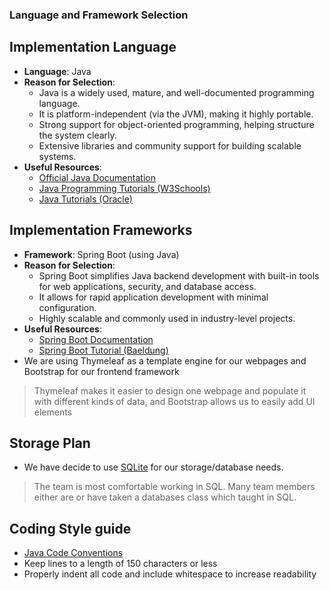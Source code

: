### Language and Framework Selection

## Implementation Language

- **Language**: Java
- **Reason for Selection**:
  - Java is a widely used, mature, and well-documented programming language.
  - It is platform-independent (via the JVM), making it highly portable.
  - Strong support for object-oriented programming, helping structure the system clearly.
  - Extensive libraries and community support for building scalable systems.
- **Useful Resources**:
  - [Official Java Documentation](https://docs.oracle.com/en/java/)
  - [Java Programming Tutorials (W3Schools)](https://www.w3schools.com/java/)
  - [Java Tutorials (Oracle)](https://docs.oracle.com/javase/tutorial/)

## Implementation Frameworks

- **Framework**: Spring Boot (using Java)
- **Reason for Selection**:
  - Spring Boot simplifies Java backend development with built-in tools for web applications, security, and database access.
  - It allows for rapid application development with minimal configuration.
  - Highly scalable and commonly used in industry-level projects.
- **Useful Resources**:
  - [Spring Boot Documentation](https://spring.io/projects/spring-boot)
  - [Spring Boot Tutorial (Baeldung)](https://www.baeldung.com/spring-boot)
- We are using Thymeleaf as a template engine for our webpages and Bootstrap for our frontend framework
> Thymeleaf makes it easier to design one webpage and populate it with different kinds of data, and Bootstrap allows us to easily add UI elements

## Storage Plan
- We have decide to use [SQLite](https://www.sqlite.org/index.html) for our storage/database needs.
> The team is most comfortable working in SQL. 
> Many team members either are or have taken a databases class which taught in SQL.   

## Coding Style guide
- [Java Code Conventions](https://www.oracle.com/java/technologies/javase/codeconventions-introduction.html)
- Keep lines to a length of 150 characters or less
- Properly indent all code and include whitespace to increase readability
